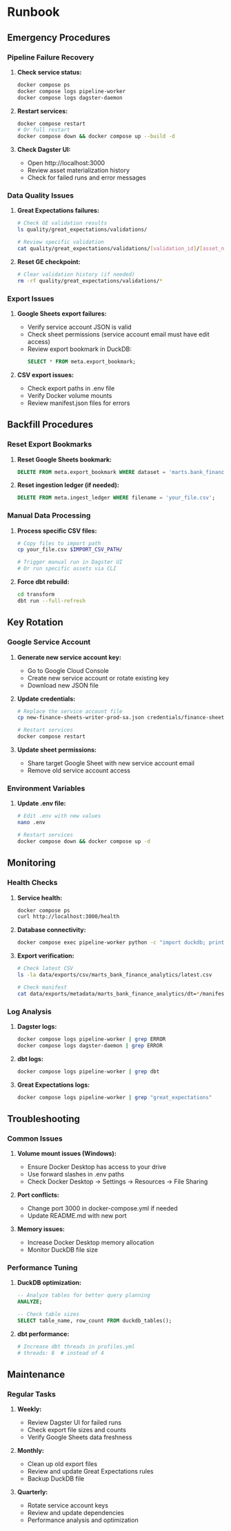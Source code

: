 # Runbook

## Emergency Procedures

### Pipeline Failure Recovery

1. **Check service status:**
   ```bash
   docker compose ps
   docker compose logs pipeline-worker
   docker compose logs dagster-daemon
   ```

2. **Restart services:**
   ```bash
   docker compose restart
   # Or full restart
   docker compose down && docker compose up --build -d
   ```

3. **Check Dagster UI:**
   - Open http://localhost:3000
   - Review asset materialization history
   - Check for failed runs and error messages

### Data Quality Issues

1. **Great Expectations failures:**
   ```bash
   # Check GE validation results
   ls quality/great_expectations/validations/
   
   # Review specific validation
   cat quality/great_expectations/validations/[validation_id]/[asset_name]/[checkpoint_name].json
   ```

2. **Reset GE checkpoint:**
   ```bash
   # Clear validation history (if needed)
   rm -rf quality/great_expectations/validations/*
   ```

### Export Issues

1. **Google Sheets export failures:**
   - Verify service account JSON is valid
   - Check sheet permissions (service account email must have edit access)
   - Review export bookmark in DuckDB:
     ```sql
     SELECT * FROM meta.export_bookmark;
     ```

2. **CSV export issues:**
   - Check export paths in .env file
   - Verify Docker volume mounts
   - Review manifest.json files for errors

## Backfill Procedures

### Reset Export Bookmarks

1. **Reset Google Sheets bookmark:**
   ```sql
   DELETE FROM meta.export_bookmark WHERE dataset = 'marts.bank_finance_analytics';
   ```

2. **Reset ingestion ledger (if needed):**
   ```sql
   DELETE FROM meta.ingest_ledger WHERE filename = 'your_file.csv';
   ```

### Manual Data Processing

1. **Process specific CSV files:**
   ```bash
   # Copy files to import path
   cp your_file.csv $IMPORT_CSV_PATH/
   
   # Trigger manual run in Dagster UI
   # Or run specific assets via CLI
   ```

2. **Force dbt rebuild:**
   ```bash
   cd transform
   dbt run --full-refresh
   ```

## Key Rotation

### Google Service Account

1. **Generate new service account key:**
   - Go to Google Cloud Console
   - Create new service account or rotate existing key
   - Download new JSON file

2. **Update credentials:**
   ```bash
   # Replace the service account file
   cp new-finance-sheets-writer-prod-sa.json credentials/finance-sheets-writer-prod-sa.json
   
   # Restart services
   docker compose restart
   ```

3. **Update sheet permissions:**
   - Share target Google Sheet with new service account email
   - Remove old service account access

### Environment Variables

1. **Update .env file:**
   ```bash
   # Edit .env with new values
   nano .env
   
   # Restart services
   docker compose down && docker compose up -d
   ```

## Monitoring

### Health Checks

1. **Service health:**
   ```bash
   docker compose ps
   curl http://localhost:3000/health
   ```

2. **Database connectivity:**
   ```bash
   docker compose exec pipeline-worker python -c "import duckdb; print('DuckDB OK')"
   ```

3. **Export verification:**
   ```bash
   # Check latest CSV
   ls -la data/exports/csv/marts_bank_finance_analytics/latest.csv
   
   # Check manifest
   cat data/exports/metadata/marts_bank_finance_analytics/dt=*/manifest.json
   ```

### Log Analysis

1. **Dagster logs:**
   ```bash
   docker compose logs pipeline-worker | grep ERROR
   docker compose logs dagster-daemon | grep ERROR
   ```

2. **dbt logs:**
   ```bash
   docker compose logs pipeline-worker | grep dbt
   ```

3. **Great Expectations logs:**
   ```bash
   docker compose logs pipeline-worker | grep "great_expectations"
   ```

## Troubleshooting

### Common Issues

1. **Volume mount issues (Windows):**
   - Ensure Docker Desktop has access to your drive
   - Use forward slashes in .env paths
   - Check Docker Desktop → Settings → Resources → File Sharing

2. **Port conflicts:**
   - Change port 3000 in docker-compose.yml if needed
   - Update README.md with new port

3. **Memory issues:**
   - Increase Docker Desktop memory allocation
   - Monitor DuckDB file size

### Performance Tuning

1. **DuckDB optimization:**
   ```sql
   -- Analyze tables for better query planning
   ANALYZE;
   
   -- Check table sizes
   SELECT table_name, row_count FROM duckdb_tables();
   ```

2. **dbt performance:**
   ```bash
   # Increase dbt threads in profiles.yml
   # threads: 8  # instead of 4
   ```

## Maintenance

### Regular Tasks

1. **Weekly:**
   - Review Dagster UI for failed runs
   - Check export file sizes and counts
   - Verify Google Sheets data freshness

2. **Monthly:**
   - Clean up old export files
   - Review and update Great Expectations rules
   - Backup DuckDB file

3. **Quarterly:**
   - Rotate service account keys
   - Review and update dependencies
   - Performance analysis and optimization



